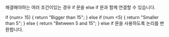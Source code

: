 
해결해야하는 여러 조건이있는 경우 if 문을 else if 문과 함께 연결할 수 있습니다.

if (num> 15) {
  return "Bigger than 15";
} else if (num <5) {
  return "Smaller than 5";
} else {
  return "Between 5 and 15";
}
else if 문을 사용하도록 논리를 변환합니다.
